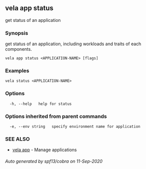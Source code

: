 ## vela app status

get status of an application

### Synopsis

get status of an application, including workloads and traits of each components.

```
vela app status <APPLICATION-NAME> [flags]
```

### Examples

```
vela status <APPLICATION-NAME>
```

### Options

```
  -h, --help   help for status
```

### Options inherited from parent commands

```
  -e, --env string   specify environment name for application
```

### SEE ALSO

* [vela app](vela_app.md)	 - Manage applications

###### Auto generated by spf13/cobra on 11-Sep-2020
